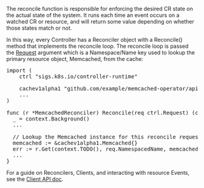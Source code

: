 The reconcile function is responsible for enforcing the desired CR state on the actual state of the system. It runs each time an event occurs on a watched CR or resource, and will return some value depending on whether those states match or not.

In this way, every Controller has a Reconciler object with a Reconcile() method that implements the reconcile loop. The reconcile loop is passed the [Request](https://pkg.go.dev/sigs.k8s.io/controller-runtime/pkg/reconcile#Request) argument which is a Namespace/Name key used to lookup the primary resource object, Memcached, from the cache:

<pre class="file">
import (
	ctrl "sigs.k8s.io/controller-runtime"

	cachev1alpha1 "github.com/example/memcached-operator/api/v1alpha1"
	...
)

func (r *MemcachedReconciler) Reconcile(req ctrl.Request) (ctrl.Result, error) {
  _ = context.Background()
  ...

  // Lookup the Memcached instance for this reconcile request
  memcached := &cachev1alpha1.Memcached{}
  err := r.Get(context.TODO(), req.NamespacedName, memcached)
  ...
}
</pre>

For a guide on Reconcilers, Clients, and interacting with resource Events, see the [Client API doc](https://sdk.operatorframework.io/docs/building-operators/golang/references/client/).



